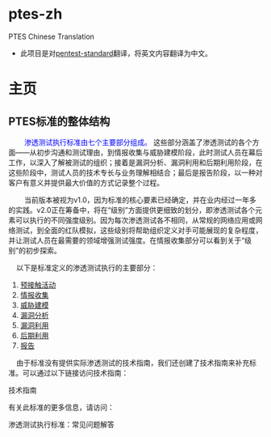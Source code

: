 # ptes-zh

PTES Chinese Translation

- 此项目是对[pentest-standard](http://www.pentest-standard.org)翻译，将英文内容翻译为中文。

# 主页

## PTES标准的整体结构

        <span style="color: blue">渗透测试执行标准由七个主要部分组成。</span> 这些部分涵盖了渗透测试的各个方面——从初步沟通和测试理由，到情报收集与威胁建模阶段，此时测试人员在幕后工作，以深入了解被测试的组织；接着是漏洞分析、漏洞利用和后期利用阶段，在这些阶段中，测试人员的技术专长与业务理解相结合；最后是报告阶段，以一种对客户有意义并提供最大价值的方式记录整个过程。

        当前版本被视为v1.0，因为标准的核心要素已经确定，并在业内经过一年多的实践。v2.0正在筹备中，将在“级别”方面提供更细致的划分，即渗透测试各个元素可以执行的不同强度级别。因为每次渗透测试各不相同，从常规的网络应用或网络测试，到全面的红队模拟，这些级别将帮助组织定义对手可能展现的复杂程度，并让测试人员在最需要的领域增强测试强度。在情报收集部分可以看到关于“级别”的初步探索。

    以下是标准定义的渗透测试执行的主要部分：

1. [预接触活动](./main-page/pre-engagement.md)
2. [情报收集](./main-page/Intelligence_Gathering.md)
3. [威胁建模](./main-page/Threat_Modeling.md)
4. [漏洞分析]()
5. [漏洞利用]()
6. [后期利用]()
7. [报告]()

    由于标准没有提供实际渗透测试的技术指南，我们还创建了技术指南来补充标准。可以通过以下链接访问技术指南：

技术指南

有关此标准的更多信息，请访问：

渗透测试执行标准：常见问题解答
